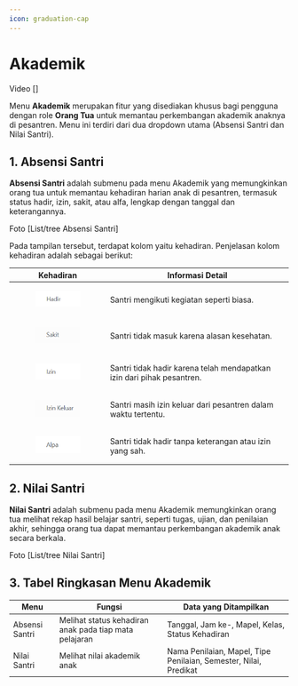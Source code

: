 ```yaml
---
icon: graduation-cap
---
```


# Akademik

Video \[]

Menu **Akademik** merupakan fitur yang disediakan khusus bagi pengguna dengan role **Orang Tua** untuk memantau perkembangan akademik anaknya di pesantren. Menu ini terdiri dari dua dropdown utama (Absensi Santri dan Nilai Santri).

## 1. Absensi Santri

**Absensi Santri** adalah submenu pada menu Akademik yang memungkinkan orang tua untuk memantau kehadiran harian anak di pesantren, termasuk status hadir, izin, sakit, atau alfa, lengkap dengan tanggal dan keterangannya.

Foto \[List/tree Absensi Santri]

Pada tampilan tersebut, terdapat kolom yaitu kehadiran. Penjelasan kolom kehadiran adalah sebagai berikut:&#x20;

| Kehadiran                                                                                                                 | Informasi Detail                                                       |
| ------------------------------------------------------------------------------------------------------------------------- | ---------------------------------------------------------------------- |
| <div><figure><img src="../../../.gitbook/assets/absensi-santri-hadir.png" alt=""><figcaption></figcaption></figure></div> | Santri mengikuti kegiatan seperti biasa.                               |
| <div><figure><img src="../../../.gitbook/assets/absensi-santri-sakit.png" alt=""><figcaption></figcaption></figure></div> | Santri tidak masuk karena alasan kesehatan.                            |
| <div><figure><img src="../../../.gitbook/assets/izin.png" alt=""><figcaption></figcaption></figure></div>                 | Santri tidak hadir karena telah mendapatkan izin dari pihak pesantren. |
| <div><figure><img src="../../../.gitbook/assets/izin-keluar.png" alt=""><figcaption></figcaption></figure></div>          | Santri masih izin keluar dari pesantren dalam waktu tertentu.          |
| <div><figure><img src="../../../.gitbook/assets/Alpa.png" alt=""><figcaption></figcaption></figure></div>                 | Santri tidak hadir tanpa keterangan atau izin yang sah.                |

## 2. Nilai Santri

**Nilai Santri** adalah submenu pada menu Akademik memungkinkan orang tua melihat rekap hasil belajar santri, seperti tugas, ujian, dan penilaian akhir, sehingga orang tua dapat memantau perkembangan akademik anak secara berkala.&#x20;

Foto \[List/tree Nilai Santri]

## 3. Tabel Ringkasan Menu Akademik

| Menu           | Fungsi                                                 | Data yang Ditampilkan                                            |
| -------------- | ------------------------------------------------------ | ---------------------------------------------------------------- |
| Absensi Santri | Melihat status kehadiran anak pada tiap mata pelajaran | Tanggal, Jam ke-, Mapel, Kelas, Status Kehadiran                 |
| Nilai Santri   | Melihat nilai akademik anak                            | Nama Penilaian, Mapel, Tipe Penilaian, Semester, Nilai, Predikat |
